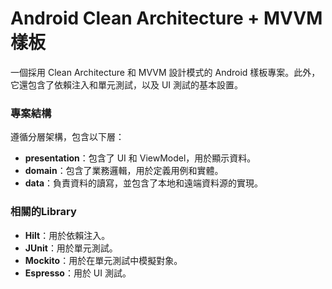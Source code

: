 # Android Clean Architecture + MVVM 樣板
一個採用 Clean Architecture 和 MVVM 設計模式的 Android 樣板專案。此外，它還包含了依賴注入和單元測試，以及 UI 測試的基本設置。

### 專案結構
遵循分層架構，包含以下層：
- **presentation**：包含了 UI 和 ViewModel，用於顯示資料。
- **domain**：包含了業務邏輯，用於定義用例和實體。
- **data**：負責資料的讀寫，並包含了本地和遠端資料源的實現。

### 相關的Library
- **Hilt**：用於依賴注入。
- **JUnit**：用於單元測試。
- **Mockito**：用於在單元測試中模擬對象。
- **Espresso**：用於 UI 測試。
